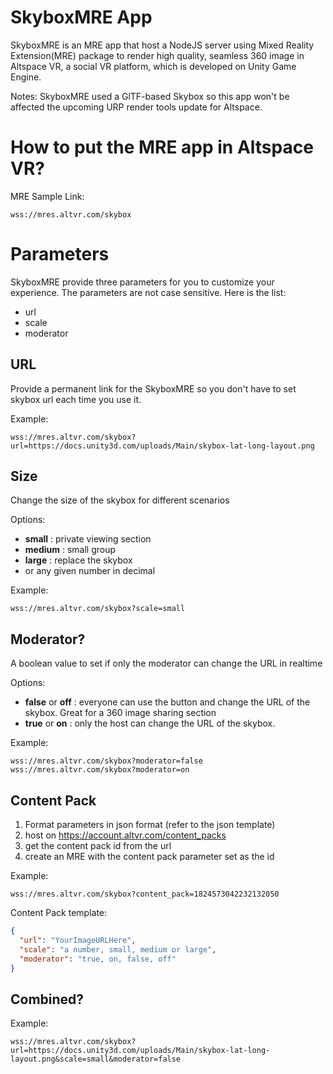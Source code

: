 # SkyboxMRE App

SkyboxMRE is an MRE app that host a NodeJS server using Mixed Reality Extension(MRE) package to render high quality, seamless 360 image in Altspace VR, a social VR platform, which is developed on Unity Game Engine.

Notes: SkyboxMRE used a GlTF-based Skybox so this app won't be affected the upcoming URP render tools update for Altspace.

# How to put the MRE app in Altspace VR?

MRE Sample Link:
```
wss://mres.altvr.com/skybox
```

# Parameters

SkyboxMRE provide three parameters for you to customize your experience. The parameters are not case sensitive. Here is the list:

- url
- scale
- moderator


## URL

Provide a permanent link for the SkyboxMRE so you don't have to set skybox url each time you use it.

Example:
```
wss://mres.altvr.com/skybox?url=https://docs.unity3d.com/uploads/Main/skybox-lat-long-layout.png
```
## Size

Change the size of the skybox for different scenarios

Options:
- **small** : private viewing section
- **medium** : small group
- **large** : replace the skybox
- or any given number in decimal

Example:
```
wss://mres.altvr.com/skybox?scale=small
```
## Moderator?

A boolean value to set if only the moderator can change the URL in realtime

Options:
- **false** or **off** : everyone can use the button and change the URL of the skybox. Great for a 360 image sharing section
- **true** or **on** : only the host can change the URL of the skybox.


Example:
```
wss://mres.altvr.com/skybox?moderator=false
wss://mres.altvr.com/skybox?moderator=on
```

## Content Pack

1. Format parameters in json format (refer to the json template)
1. host on https://account.altvr.com/content_packs
1. get the content pack id from the url
1. create an MRE with the content pack parameter set as the id

Example:
```
wss://mres.altvr.com/skybox?content_pack=1824573042232132050
```

Content Pack template:
```json
{
  "url": "YourImageURLHere",
  "scale": "a number, small, medium or large",
  "moderator": "true, on, false, off"
}
```

## Combined?
Example:
```
wss://mres.altvr.com/skybox?url=https://docs.unity3d.com/uploads/Main/skybox-lat-long-layout.png&scale=small&moderator=false
```

